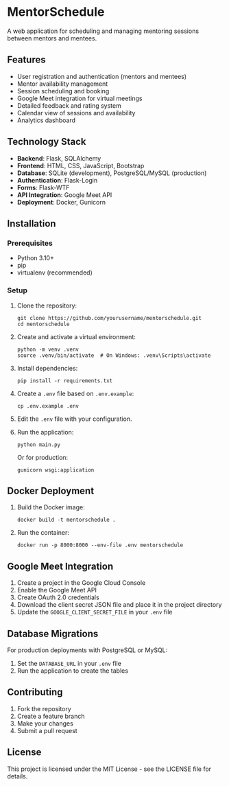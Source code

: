 # MentorSchedule

A web application for scheduling and managing mentoring sessions between mentors and mentees.

## Features

- User registration and authentication (mentors and mentees)
- Mentor availability management
- Session scheduling and booking
- Google Meet integration for virtual meetings
- Detailed feedback and rating system
- Calendar view of sessions and availability
- Analytics dashboard

## Technology Stack

- **Backend**: Flask, SQLAlchemy
- **Frontend**: HTML, CSS, JavaScript, Bootstrap
- **Database**: SQLite (development), PostgreSQL/MySQL (production)
- **Authentication**: Flask-Login
- **Forms**: Flask-WTF
- **API Integration**: Google Meet API
- **Deployment**: Docker, Gunicorn

## Installation

### Prerequisites

- Python 3.10+
- pip
- virtualenv (recommended)

### Setup

1. Clone the repository:
   ```
   git clone https://github.com/yourusername/mentorschedule.git
   cd mentorschedule
   ```

2. Create and activate a virtual environment:
   ```
   python -m venv .venv
   source .venv/bin/activate  # On Windows: .venv\Scripts\activate
   ```

3. Install dependencies:
   ```
   pip install -r requirements.txt
   ```

4. Create a `.env` file based on `.env.example`:
   ```
   cp .env.example .env
   ```

5. Edit the `.env` file with your configuration.

6. Run the application:
   ```
   python main.py
   ```

   Or for production:
   ```
   gunicorn wsgi:application
   ```

## Docker Deployment

1. Build the Docker image:
   ```
   docker build -t mentorschedule .
   ```

2. Run the container:
   ```
   docker run -p 8000:8000 --env-file .env mentorschedule
   ```

## Google Meet Integration

1. Create a project in the Google Cloud Console
2. Enable the Google Meet API
3. Create OAuth 2.0 credentials
4. Download the client secret JSON file and place it in the project directory
5. Update the `GOOGLE_CLIENT_SECRET_FILE` in your `.env` file

## Database Migrations

For production deployments with PostgreSQL or MySQL:

1. Set the `DATABASE_URL` in your `.env` file
2. Run the application to create the tables

## Contributing

1. Fork the repository
2. Create a feature branch
3. Make your changes
4. Submit a pull request

## License

This project is licensed under the MIT License - see the LICENSE file for details.
